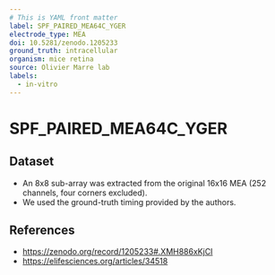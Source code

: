 ```yaml
---
# This is YAML front matter
label: SPF_PAIRED_MEA64C_YGER
electrode_type: MEA
doi: 10.5281/zenodo.1205233
ground_truth: intracellular
organism: mice retina
source: Olivier Marre lab
labels:
  - in-vitro
---
```


# SPF_PAIRED_MEA64C_YGER

## Dataset
- An 8x8 sub-array was extracted from the original 16x16 MEA (252 channels, four corners excluded). 
- We used the ground-truth timing provided by the authors.

## References
* https://zenodo.org/record/1205233#.XMH886xKjCI
* https://elifesciences.org/articles/34518


